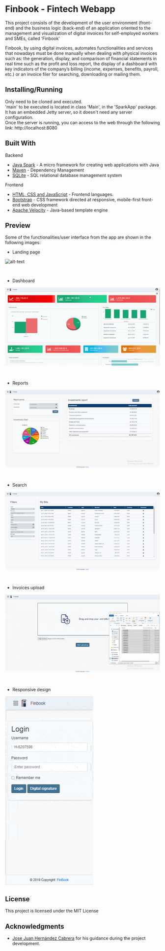 # Finbook - Fintech Webapp

This project consists of the development of the user environment (front-end)
and the business logic (back-end) of an application oriented to the management and visualization of
digital invoices for self-employed workers and SMEs, called ‘Finbook’

Finbook, by using digital invoices, automates functionalities and services that
nowadays must be done manually when dealing with physical invoices such as: the
generation, display, and comparison of financial statements in real time such as the
profit and loss report, the display of a dashboard with key indicators of the company’s
billing (income, expenses, benefits, payroll, etc.) or an invoice filer for searching,
downloading or mailing them.

## Installing/Running

Only need to be cloned and executed.
 <br>
 'main' to be executed is located in class 'Main', in the 'SparkApp' package.
 <br>
 It has an embedded Jetty server, so it doesn't need any server configuration.
 <br>
 Once the server is running, you can access to the web through the following link: http://localhost:8080


## Built With

Backend
* [Java Spark](http://sparkjava.com/) - A micro framework for creating web applications with Java
* [Maven](https://maven.apache.org/) - Dependency Management
* [SQLite](https://www.sqlite.org/index.html) -  SQL relational database management system

Frontend
* [HTML, CSS and JavaScript]() - Frontend languages.
* [Bootstrap](https://maven.apache.org/) -  CSS framework directed at responsive, mobile-first front-end web development
* [Apache Velocity](https://velocity.apache.org/) - Java-based template engine 

## Preview
Some of the functionalities/user interface from the app are shown in the following images:

* Landing page

![alt-text](https://github.com/GerardoSant/Finbook/blob/develop/gifs/landingpage.gif)

 <br>

* Dashboard

![alt-text](https://github.com/GerardoSant/Finbook/blob/develop/gifs/dashboard.gif)

 <br>

* Reports

![alt-text](https://github.com/GerardoSant/Finbook/blob/develop/gifs/reports.gif)

 <br>

* Search 

![alt-text](https://github.com/GerardoSant/Finbook/blob/develop/gifs/search.gif)

 <br>

* Invoices upload

![alt-text](https://github.com/GerardoSant/Finbook/blob/develop/gifs/uploadbills.gif)

<br>

* Responsive design

![alt-text](https://github.com/GerardoSant/Finbook/blob/develop/gifs/responsive1.gif)


## License

This project is licensed under the MIT License

## Acknowledgments

* [Jose Juan Hernández Cabrera](https://github.com/davidtmiller) for his guidance during the project development.
